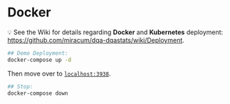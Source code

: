# Docker

:bulb: See the Wiki for details regarding **Docker** and **Kubernetes** deployment: <https://github.com/miracum/dqa-dqastats/wiki/Deployment>.

```bash
## Demo Deployment:
docker-compose up -d
```

Then move over to [`localhost:3938`](http://localhost:3839/).

```bash
## Stop:
docker-compose down
```
